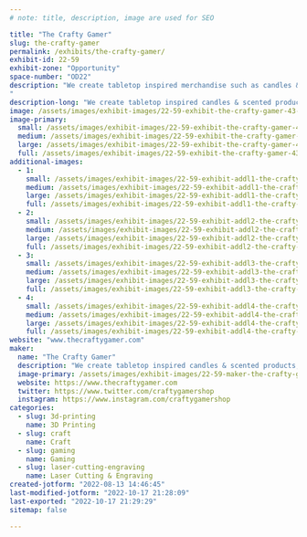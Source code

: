 ```yaml
---
# note: title, description, image are used for SEO

title: "The Crafty Gamer"
slug: the-crafty-gamer
permalink: /exhibits/the-crafty-gamer/
exhibit-id: 22-59
exhibit-zone: "Opportunity"
space-number: "OD22"
description: "We create tabletop inspired merchandise such as candles & scented products to enhance immersion.
"
description-long: "We create tabletop inspired candles & scented products, laser engraved coasters & keychains, and other ttrpg accessories."
image: /assets/images/exhibit-images/22-59-exhibit-the-crafty-gamer-43-logo-2020-black-8963-large.png
image-primary: 
  small: /assets/images/exhibit-images/22-59-exhibit-the-crafty-gamer-43-logo-2020-black-8963-small.png
  medium: /assets/images/exhibit-images/22-59-exhibit-the-crafty-gamer-43-logo-2020-black-8963-medium.png
  large: /assets/images/exhibit-images/22-59-exhibit-the-crafty-gamer-43-logo-2020-black-8963-large.png
  full: /assets/images/exhibit-images/22-59-exhibit-the-crafty-gamer-43-logo-2020-black-8963-full.png
additional-images: 
  - 1:
    small: /assets/images/exhibit-images/22-59-exhibit-addl1-the-crafty-gamer-screen-shot-2022-09-12-at-11-41-22-pm-small.png
    medium: /assets/images/exhibit-images/22-59-exhibit-addl1-the-crafty-gamer-screen-shot-2022-09-12-at-11-41-22-pm-medium.png
    large: /assets/images/exhibit-images/22-59-exhibit-addl1-the-crafty-gamer-screen-shot-2022-09-12-at-11-41-22-pm-large.png
    full: /assets/images/exhibit-images/22-59-exhibit-addl1-the-crafty-gamer-screen-shot-2022-09-12-at-11-41-22-pm-full.png
  - 2:
    small: /assets/images/exhibit-images/22-59-exhibit-addl2-the-crafty-gamer-screen-shot-2022-09-12-at-11-41-34-pm-small.png
    medium: /assets/images/exhibit-images/22-59-exhibit-addl2-the-crafty-gamer-screen-shot-2022-09-12-at-11-41-34-pm-medium.png
    large: /assets/images/exhibit-images/22-59-exhibit-addl2-the-crafty-gamer-screen-shot-2022-09-12-at-11-41-34-pm-large.png
    full: /assets/images/exhibit-images/22-59-exhibit-addl2-the-crafty-gamer-screen-shot-2022-09-12-at-11-41-34-pm-full.png
  - 3:
    small: /assets/images/exhibit-images/22-59-exhibit-addl3-the-crafty-gamer-screen-shot-2022-09-12-at-11-41-45-pm-small.png
    medium: /assets/images/exhibit-images/22-59-exhibit-addl3-the-crafty-gamer-screen-shot-2022-09-12-at-11-41-45-pm-medium.png
    large: /assets/images/exhibit-images/22-59-exhibit-addl3-the-crafty-gamer-screen-shot-2022-09-12-at-11-41-45-pm-large.png
    full: /assets/images/exhibit-images/22-59-exhibit-addl3-the-crafty-gamer-screen-shot-2022-09-12-at-11-41-45-pm-full.png
  - 4:
    small: /assets/images/exhibit-images/22-59-exhibit-addl4-the-crafty-gamer-screen-shot-2022-09-12-at-11-42-23-pm-small.png
    medium: /assets/images/exhibit-images/22-59-exhibit-addl4-the-crafty-gamer-screen-shot-2022-09-12-at-11-42-23-pm-medium.png
    large: /assets/images/exhibit-images/22-59-exhibit-addl4-the-crafty-gamer-screen-shot-2022-09-12-at-11-42-23-pm-large.png
    full: /assets/images/exhibit-images/22-59-exhibit-addl4-the-crafty-gamer-screen-shot-2022-09-12-at-11-42-23-pm-full.png
website: "www.thecraftygamer.com"
maker: 
  name: "The Crafty Gamer"
  description: "We create tabletop inspired candles & scented products, laser engraved coasters & keychains, and other ttrpg accessories."
  image-primary: /assets/images/exhibit-images/22-59-maker-the-crafty-gamer-logo-2020-black-medium.png
  website: https://www.thecraftygamer.com
  twitter: https://www.twitter.com/craftygamershop
  instagram: https://www.instagram.com/craftygamershop
categories: 
  - slug: 3d-printing
    name: 3D Printing
  - slug: craft
    name: Craft
  - slug: gaming
    name: Gaming
  - slug: laser-cutting-engraving
    name: Laser Cutting & Engraving
created-jotform: "2022-08-13 14:46:45"
last-modified-jotform: "2022-10-17 21:28:09"
last-exported: "2022-10-17 21:29:29"
sitemap: false

---
```

